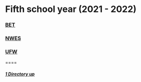 # Fifth school year (2021 - 2022)

### [BET](./BET/README.md)
### [NWES](./NWES/README.md)
### [UFW](./UFW/README.md)

====

##### [1 Directory up](./../README.md)
